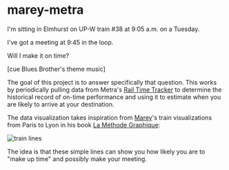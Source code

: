marey-metra
===========

I'm sitting in Elmhurst on UP-W train #38 at 9:05 a.m. on a
Tuesday.

I've got a meeting at 9:45 in the loop.

Will I make it on time?

[cue Blues Brother's theme music]

The goal of this project is to answer specifically that question. This
works by periodically pulling data from Metra's
[Rail Time Tracker](https://metrarail.com/metra/wap/en/home/RailTimeTracker.html)
to determine the historical record of on-time performance and using it
to estimate when you are likely to arrive at your destination.

The data visualization takes inspiration from
[Marey](http://en.wikipedia.org/wiki/%C3%89tienne-Jules_Marey)'s train
visualizations from Paris to Lyon in his book
[La Méthode Graphique](https://archive.org/details/lamthodegraphiq00maregoog):

![train lines](http://i.imgur.com/8bQOM8F.jpg "Train lines visualized by Marey")

The idea is that these simple lines can show you how likely you are to
"make up time" and possibly make your meeting.

